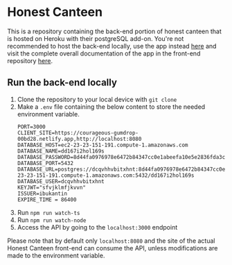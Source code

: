 # Honest Canteen

This is a repository containing the back-end portion of honest canteen that is hosted on Heroku with their postgreSQL add-on.
You're not recommended to host the back-end locally, use the app instead [here](https://courageous-gumdrop-00bd28.netlify.app/) and visit the complete overall documentation of the app in the front-end repository [here](https://github.com/Fatih20/Kantin-Kejujuran).

## Run the back-end locally

1. Clone the repository to your local device with `git clone`
2. Make a `.env` file containing the below content to store the needed environment variable.
   ```
   PORT=3000
   CLIENT_SITE=https://courageous-gumdrop-00bd28.netlify.app,http://localhost:8080
   DATABASE_HOST=ec2-23-23-151-191.compute-1.amazonaws.com
   DATABASE_NAME=dd167i2hol169s
   DATABASE_PASSWORD=8d44fa0976978e6472b84347cc0e1abeefa10e5e2836fda3cdc3d823e3be3afe
   DATABASE_PORT=5432
   DATABASE_URL=postgres://dcqvhhvbitxhnt:8d44fa0976978e6472b84347cc0e1abeefa10e5e2836fda3cdc3d823e3be3afe@ec2-23-23-151-191.compute-1.amazonaws.com:5432/dd167i2hol169s
   DATABASE_USER=dcqvhhvbitxhnt
   KEYJWT="sfvjklmfjkvvn"
   ISSUER=ibukantin
   EXPIRE_TIME = 86400
   ```
3. Run `npm run watch-ts`
4. Run `npm run watch-node`
5. Access the API by going to the `localhost:3000` endpoint

Please note that by default only `localhost:8080` and the site of the actual Honest Canteen front-end can consume the API, unless modifications are made to the environment variable.
